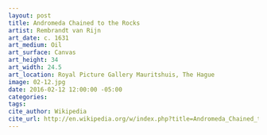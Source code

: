```yaml
---
layout: post
title: Andromeda Chained to the Rocks
artist: Rembrandt van Rijn
art_date: c. 1631
art_medium: Oil
art_surface: Canvas
art_height: 34
art_width: 24.5
art_location: Royal Picture Gallery Mauritshuis, The Hague
image: 02-12.jpg
date: 2016-02-12 12:00:00 -05:00
categories:
tags:
cite_author: Wikipedia
cite_url: http://en.wikipedia.org/w/index.php?title=Andromeda_Chained_to_the_Rocks&oldid=572699347
---
```

